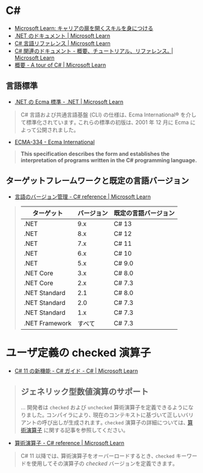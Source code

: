 # C&#x23;

* [Microsoft Learn: キャリアの扉を開くスキルを身につける](https://learn.microsoft.com/ja-jp/)
* [.NET のドキュメント | Microsoft Learn](https://learn.microsoft.com/ja-jp/dotnet/)
* [C# 言語リファレンス | Microsoft Learn](https://learn.microsoft.com/ja-jp/dotnet/csharp/language-reference/)
* [C# 関連のドキュメント - 概要、チュートリアル、リファレンス｡ | Microsoft Learn](https://learn.microsoft.com/ja-jp/dotnet/csharp/tour-of-csharp/)
* [概要 - A tour of C# | Microsoft Learn](https://learn.microsoft.com/ja-jp/dotnet/csharp/tour-of-csharp/overview)

## 言語標準

* [.NET の Ecma 標準 - .NET | Microsoft Learn](https://learn.microsoft.com/ja-jp/dotnet/fundamentals/standards)

> C# 言語および共通言語基盤 (CLI) の仕様は､ Ecma International® を介して標準化されています｡ これらの標準の初版は､ 2001 年 12 月に Ecma によって公開されました｡

* [ECMA-334 - Ecma International](https://ecma-international.org/publications-and-standards/standards/ecma-334/)

> **This specification describes the form and establishes the interpretation of programs written in the C# programming language.**

## ターゲットフレームワークと既定の言語バージョン

* [言語のバージョン管理 - C# reference | Microsoft Learn](https://learn.microsoft.com/ja-jp/dotnet/csharp/language-reference/language-versioning)

> | ターゲット      | バージョン    | 既定の言語バージョン
> | --------------- | ------------- | ----
> | .NET            | 9.x           | C# 13
> | .NET            | 8.x           | C# 12
> | .NET            | 7.x           | C# 11
> | .NET            | 6.x           | C# 10
> | .NET            | 5.x           | C# 9.0
> | .NET Core       | 3.x           | C# 8.0
> | .NET Core       | 2.x           | C# 7.3
> | .NET Standard   | 2.1           | C# 8.0
> | .NET Standard   | 2.0           | C# 7.3
> | .NET Standard   | 1.x           | C# 7.3
> | .NET Framework  | すべて        | C# 7.3

# ユーザ定義の checked 演算子

* [C# 11 の新機能 - C# ガイド - C# | Microsoft Learn](https://learn.microsoft.com/ja-jp/dotnet/csharp/whats-new/csharp-11#generic-math-support)

> ## ジェネリック型数値演算のサポート
>
> ... 開発者は `checked` および `unchecked` 算術演算子を定義できるようになりました｡ コンパイラにより､ 現在のコンテキストに基づいて正しいバリアントの呼び出しが生成されます｡ `checked` 演算子の詳細については､ [算術演算子](https://learn.microsoft.com/ja-jp/dotnet/csharp/language-reference/operators/arithmetic-operators) に関する記事を参照してください｡

* [算術演算子 - C# reference | Microsoft Learn](https://learn.microsoft.com/ja-jp/dotnet/csharp/language-reference/operators/arithmetic-operators#user-defined-checked-operators)

> C# 11 以降では､ 算術演算子をオーバーロードするとき､ `checked` キーワードを使用してその演算子の _checked_ バージョンを定義できます｡
